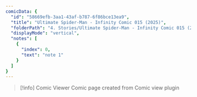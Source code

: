 ```yaml
---
comicData: {
  "id": "58669efb-3aa1-43af-b787-6f86bce13ea9",
  "title": "Ultimate Spider-Man - Infinity Comic 015 (2025)",
  "folderPath": "4. Stories/Ultimate Spider-Man - Infinity Comic 015 (2025)",
  "displayMode": "vertical",
  "notes": [
    {
      "index": 0,
      "text": "note 1"
    }
  ]
}
---
```


> [!info] Comic Viewer
> Comic page created from Comic view plugin
